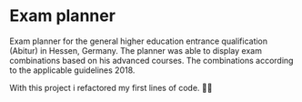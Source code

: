 # Exam planner

Exam planner for the general higher education entrance qualification (Abitur) in Hessen, Germany. The planner was able to display exam combinations based on his advanced courses. The combinations according to the applicable guidelines 2018.

With this project i refactored my first lines of code. ✌🏼